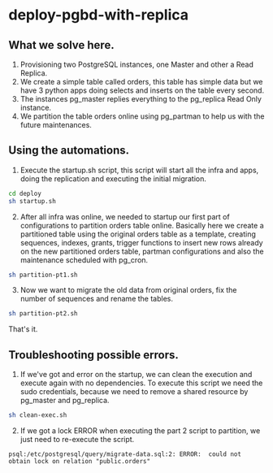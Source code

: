 # deploy-pgbd-with-replica

## What we solve here.

1. Provisioning two PostgreSQL instances, one Master and other a Read Replica.
2. We create a simple table called orders, this table has simple data but we have 3 python apps doing selects and inserts on the table every second.
3. The instances pg_master replies everything to the pg_replica Read Only instance.
4. We partition the table orders online using pg_partman to help us with the future maintenances.

## Using the automations.

1. Execute the startup.sh script, this script will start all the infra and apps, doing the replication and executing the initial migration.

``` sh
cd deploy
sh startup.sh
```

2. After all infra was online, we needed to startup our first part of configurations to partition orders table online. Basically here we create a partitioned table using the original orders table as a template, creating sequences, indexes, grants, trigger functions to insert new rows already on the new partitioned orders table, partman configurations and also the maintenance scheduled with pg_cron.

``` sh
sh partition-pt1.sh
```

3. Now we want to migrate the old data from original orders, fix the number of sequences and rename the tables.
   
``` sh
sh partition-pt2.sh
```

That's it.

## Troubleshooting possible errors.

1. If we've got and error on the startup, we can clean the execution and execute again with no dependencies. To execute this script we need the sudo credentials, because we need to remove a shared resource by pg_master and pg_replica.

``` sh
sh clean-exec.sh
```

2. If we got a lock ERROR when executing the part 2 script to partition, we just need to re-execute the script.

``` log
psql:/etc/postgresql/query/migrate-data.sql:2: ERROR:  could not obtain lock on relation "public.orders"
```



